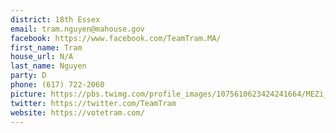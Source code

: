 ```yaml
---
district: 18th Essex
email: tram.nguyen@mahouse.gov
facebook: https://www.facebook.com/TeamTram.MA/
first_name: Tram
house_url: N/A
last_name: Nguyen
party: D
phone: (617) 722-2060
picture: https://pbs.twimg.com/profile_images/1075610623424241664/MEZi_pKa_400x400.jpg
twitter: https://twitter.com/TeamTram
website: https://votetram.com/
---
```

